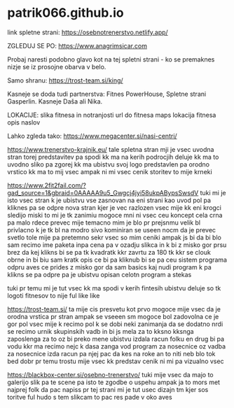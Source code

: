 # patrik066.github.io

link spletne strani: https://osebnotrenerstvo.netlify.app/


ZGLEDUJ SE PO: https://www.anagrimsicar.com

Probaj naresti podobno glavo kot na tej spletni strani - ko se premaknes nizje se iz prosojne obarva v belo.

Samo shranu: https://trost-team.si/king/

Kasneje se doda tudi partnerstva: Fitnes PowerHouse, Spletne strani Gasperlin. Kasneje Daša ali Nika.


LOKACIJE:
slika fitnesa in notranjosti
url do fitnesa
maps lokacija fitnesa
opis
naslov

Lahko zgleda tako: https://www.megacenter.si/nasi-centri/

https://www.trenerstvo-krajnik.eu/
tale spletna stran mji je vsec uvodna stran 
torej predstavitev pa spodi kk ma na kerih podrocjih deluje kk ma to uvodno sliko pa zgorej kk ma ubistvu svoj logo predstavlen pa orodno vrstico kk ma to mij vsec ampak ni mi vsec cenik storitev to mije krneki

https://www.2fit2fail.com/?gad_source=1&gbraid=0AAAAA9u5_Gwgcj4jyi58ukpABypsSwsdV
tuki mi je isto vsec stran k je ubistvu vse zasnovan na eni strani kao uvod pol pa kliknes pa se odpre nova stran kjer je vec razlozen 
vsec mije kk eni krogci sledijo miski to mi je tk zanimiu mogoce mni ni vsec ceu koncept cela crna pa malo rdece prevec mije temacno mim je blo pr prejsnmu velik bl privlacno k je tk bl na modro sivo kominiran se useen nocm da je prevec svetlo tole mije pa pretemno 
sekr vsec so mim ceniki ampak js bi da bi blo sam recimo ime paketa inpa cena pa v ozadju slikca in k bi z misko gor prsu brez da kej klikns bi se pa tk kvadratk kkr zavrtu za 180 tk kkr se clouk obrne in bi biu sam kratk opis ce bi pa kliknub bi se pa ceu sistem programa odpru aves ce prides z misko gor da sam basics kaj nudi program k pa klikns se pa odpre pa je ubistvu opisan celotn program a stekas

tuki pr temu mi je tut vsec kk ma spodi v kerih fintesih ubistvu deluje so tk logoti fitnesov to nije ful like like

https://trost-team.si/
ta mije cis presvetu kot prvo
mogoce mije vsec da je orodna vrstica pr stran ampak se vseeen sm mogoce bol zadovolna ce je gor 
pol vsec mije k recimo pol k se dobi neki zanimanja da se dodatno nrdi se recimo urnik skupinskih vadb in bi js mela za to kksno kksnga zaposlenga za to oz bi preko mene ubistvu izdala racun folku en drug bi pa vodu kkr ma recimo nejc k dasa zanga vod program za nosecnice oz vadba za nosecnice izda racun pa njej pac da kes na roke an to niti neb blo tok bed
dobr pr temu trostu mije vsec kk predstav cenik ni mi pa vizualno vsec 

https://blackbox-center.si/osebno-trenerstvo/
tuki mije vsec da majo to galerijo slik pa te scene
pa isto te zgodbe o uspehu ampak ja to mors met najprej folk da pac napiss
pr tej strani mi je tut usec dizajn tm kjer sos toritve ful hudo s tem slikcam to pac res pade v oko aves


